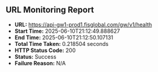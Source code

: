 ## URL Monitoring Report

- **URL:** https://api-gw1-prod1.fisglobal.com/gw/v1/health
- **Start Time:** 2025-06-10T21:12:49.888627
- **End Time:** 2025-06-10T21:12:50.107131
- **Total Time Taken:** 0.218504 seconds
- **HTTP Status Code:** 200
- **Status:** Success
- **Failure Reason:** N/A
